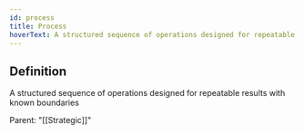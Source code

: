 ```yaml
---
id: process
title: Process
hoverText: A structured sequence of operations designed for repeatable results with known boundaries
---
```

## Definition
A structured sequence of operations designed for repeatable results with known boundaries

Parent: "[[Strategic]]"